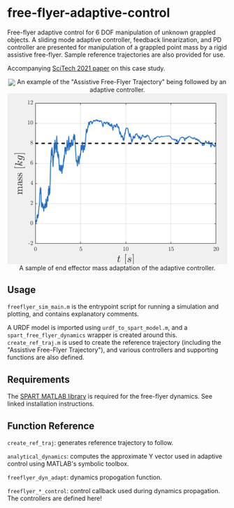 # free-flyer-adaptive-control

Free-flyer adaptive control for 6 DOF manipulation of unknown grappled objects. A sliding mode adaptive controller, feedback linearization, and PD controller are presented for manipulation of a grappled point mass by a rigid assistive free-flyer. Sample reference trajectories are also provided for use.

Accompanying [SciTech 2021 paper](https://arc.aiaa.org/doi/abs/10.2514/6.2021-2018) on this case study.

<p align="center">
<img align="center" src="./img/adaptive2.gif">
  An example of the "Assistive Free-Flyer Trajectory" being followed by an adaptive controller.
<img align="center" src="./img/mass.png">
  A sample of end effector mass adaptation of the adaptive controller.
</p>

## Usage

`freeflyer_sim_main.m` is the entrypoint script for running a simulation and plotting, and contains explanatory comments.

A URDF model is imported using `urdf_to_spart_model.m`, and a `spart_free_flyer_dynamics` wrapper is created around this. `create_ref_traj.m` is used to create the reference trajectory (including the "Assistive Free-Flyer Trajectory"), and various controllers and supporting functions are also defined.

## Requirements

The [SPART MATLAB library](https://spart.readthedocs.io/en/latest/) is required for the free-flyer dynamics. See linked installation instructions.

## Function Reference

`create_ref_traj`: generates reference trajectory to follow.

`analytical_dynamics`: computes the approximate Y vector used in adaptive control using MATLAB's symbolic toolbox.

`freeflyer_dyn_adapt`: dynamics propogation function.

`freeflyer_*_control`: control callback used during dynamics propagation. The controllers are defined here!
